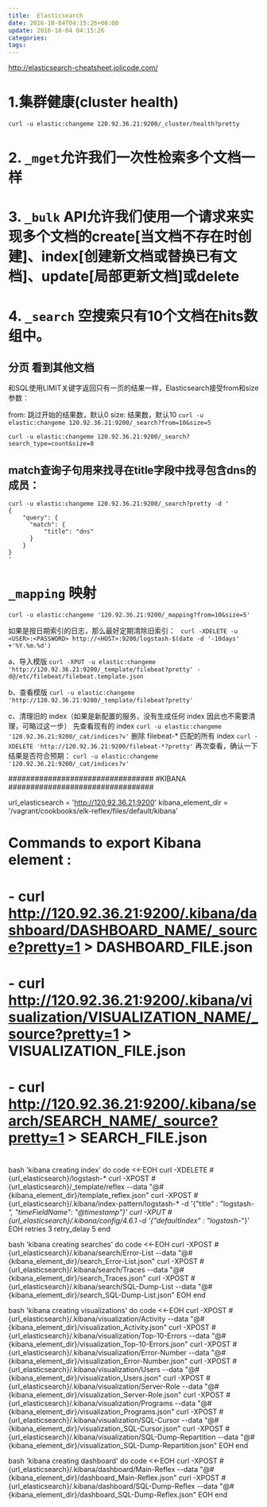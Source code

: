 ```yaml
---
title:  Elasticsearch
date: 2016-10-04T04:15:26+08:00
update: 2016-10-04 04:15:26
categories:
tags:
---
```


http://elasticsearch-cheatsheet.jolicode.com/

# 1.集群健康(cluster health)
`curl -u elastic:changeme 120.92.36.21:9200/_cluster/health?pretty`
# 2. `_mget`允许我们一次性检索多个文档一样
# 3. `_bulk` API允许我们使用一个请求来实现多个文档的create[当文档不存在时创建]、index[创建新文档或替换已有文档]、update[局部更新文档]或delete

# 4. `_search` 空搜索只有10个文档在hits数组中。
## 分页 看到其他文档

和SQL使用LIMIT关键字返回只有一页的结果一样，Elasticsearch接受from和size参数：

from: 跳过开始的结果数，默认0
size: 结果数，默认10
`curl -u elastic:changeme 120.92.36.21:9200/_search?from=10&size=5`

`curl -u elastic:changeme 120.92.36.21:9200/_search?search_type=count&size=0`
## match查询子句用来找寻在title字段中找寻包含dns的成员：
```
curl -u elastic:changeme 120.92.36.21:9200/_search?pretty -d '
{
    "query": {
      "match": {
          "title": "dns"
      }
    }
}
'
```

# `_mapping` 映射
`curl -u elastic:changeme '120.92.36.21:9200/_mapping?from=10&size=5'`

如果是按日期索引的日志，那么最好定期清除旧索引：
` curl -XDELETE -u <USER>:<PASSWORD> http://<HOST>:9200/logstash-$(date -d '-10days' +'%Y.%m.%d')`


a、导入模版
`curl -XPUT -u elastic:changeme  'http://120.92.36.21:9200/_template/filebeat?pretty' -d@/etc/filebeat/filebeat.template.json`

b、查看模版
`curl -u elastic:changeme  'http://120.92.36.21:9200/_template/filebeat?pretty'`

c、清理旧的 index（如果是新配置的服务，没有生成任何 index 因此也不需要清理，可略过这一步）
先查看现有的 index
`curl -u elastic:changeme  '120.92.36.21:9200/_cat/indices?v'`
删除 filebeat-* 匹配的所有 index
`curl -XDELETE 'http://120.92.36.21:9200/filebeat-*?pretty'`
再次查看，确认一下结果是否符合预期：
`curl -u elastic:changeme '120.92.36.21:9200/_cat/indices?v'`


#################################
#KIBANA
#################################

url_elasticsearch = 'http://120.92.36.21:9200'
kibana_element_dir = '/vagrant/cookbooks/elk-reflex/files/default/kibana'
#
# Commands to export Kibana element :
#   - curl http://120.92.36.21:9200/.kibana/dashboard/DASHBOARD_NAME/_source?pretty=1 > DASHBOARD_FILE.json
#		- curl http://120.92.36.21:9200/.kibana/visualization/VISUALIZATION_NAME/_source?pretty=1 > VISUALIZATION_FILE.json
#		- curl http://120.92.36.21:9200/.kibana/search/SEARCH_NAME/_source?pretty=1 > SEARCH_FILE.json
#

bash 'kibana creating index' do
  code <<-EOH
curl -XDELETE #{url_elasticsearch}/logstash-*
curl -XPOST #{url_elasticsearch}/_template/reflex --data "@#{kibana_element_dir}/template_reflex.json"
curl -XPOST #{url_elasticsearch}/.kibana/index-pattern/logstash-* -d '{"title" : "logstash-*",  "timeFieldName": "@timestamp"}'
curl -XPUT #{url_elasticsearch}/.kibana/config/4.6.1 -d '{"defaultIndex" : "logstash-*"}'
    EOH
  retries 3
  retry_delay 5
end

bash 'kibana creating searches' do
  code <<-EOH
curl -XPOST #{url_elasticsearch}/.kibana/search/Error-List --data "@#{kibana_element_dir}/search_Error-List.json"
curl -XPOST #{url_elasticsearch}/.kibana/search/Traces --data "@#{kibana_element_dir}/search_Traces.json"
curl -XPOST #{url_elasticsearch}/.kibana/search/SQL-Dump-List --data "@#{kibana_element_dir}/search_SQL-Dump-List.json"
    EOH
end


bash 'kibana creating visualizations' do
  code <<-EOH
curl -XPOST #{url_elasticsearch}/.kibana/visualization/Activity --data "@#{kibana_element_dir}/visualization_Activity.json"
curl -XPOST #{url_elasticsearch}/.kibana/visualization/Top-10-Errors --data "@#{kibana_element_dir}/visualization_Top-10-Errors.json"
curl -XPOST #{url_elasticsearch}/.kibana/visualization/Error-Number --data "@#{kibana_element_dir}/visualization_Error-Number.json"
curl -XPOST #{url_elasticsearch}/.kibana/visualization/Users --data "@#{kibana_element_dir}/visualization_Users.json"
curl -XPOST #{url_elasticsearch}/.kibana/visualization/Server-Role --data "@#{kibana_element_dir}/visualization_Server-Role.json"
curl -XPOST #{url_elasticsearch}/.kibana/visualization/Programs --data "@#{kibana_element_dir}/visualization_Programs.json"
curl -XPOST #{url_elasticsearch}/.kibana/visualization/SQL-Cursor --data "@#{kibana_element_dir}/visualization_SQL-Cursor.json"
curl -XPOST #{url_elasticsearch}/.kibana/visualization/SQL-Dump-Repartition --data "@#{kibana_element_dir}/visualization_SQL-Dump-Repartition.json"
    EOH
end


bash 'kibana creating dashboard' do
  code <<-EOH
curl -XPOST #{url_elasticsearch}/.kibana/dashboard/Main-Reflex --data "@#{kibana_element_dir}/dashboard_Main-Reflex.json"
curl -XPOST #{url_elasticsearch}/.kibana/dashboard/SQL-Dump-Reflex --data "@#{kibana_element_dir}/dashboard_SQL-Dump-Reflex.json"
    EOH
end
